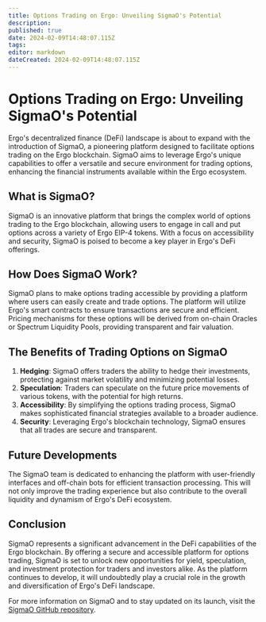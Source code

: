 ```yaml
---
title: Options Trading on Ergo: Unveiling SigmaO's Potential
description: 
published: true
date: 2024-02-09T14:48:07.115Z
tags: 
editor: markdown
dateCreated: 2024-02-09T14:48:07.115Z
---
```


# Options Trading on Ergo: Unveiling SigmaO's Potential

Ergo's decentralized finance (DeFi) landscape is about to expand with the introduction of SigmaO, a pioneering platform designed to facilitate options trading on the Ergo blockchain. SigmaO aims to leverage Ergo's unique capabilities to offer a versatile and secure environment for trading options, enhancing the financial instruments available within the Ergo ecosystem.

## What is SigmaO?

SigmaO is an innovative platform that brings the complex world of options trading to the Ergo blockchain, allowing users to engage in call and put options across a variety of Ergo EIP-4 tokens. With a focus on accessibility and security, SigmaO is poised to become a key player in Ergo's DeFi offerings.

## How Does SigmaO Work?

SigmaO plans to make options trading accessible by providing a platform where users can easily create and trade options. The platform will utilize Ergo's smart contracts to ensure transactions are secure and efficient. Pricing mechanisms for these options will be derived from on-chain Oracles or Spectrum Liquidity Pools, providing transparent and fair valuation.

## The Benefits of Trading Options on SigmaO

1. **Hedging**: SigmaO offers traders the ability to hedge their investments, protecting against market volatility and minimizing potential losses.
2. **Speculation**: Traders can speculate on the future price movements of various tokens, with the potential for high returns.
3. **Accessibility**: By simplifying the options trading process, SigmaO makes sophisticated financial strategies available to a broader audience.
4. **Security**: Leveraging Ergo's blockchain technology, SigmaO ensures that all trades are secure and transparent.

## Future Developments

The SigmaO team is dedicated to enhancing the platform with user-friendly interfaces and off-chain bots for efficient transaction processing. This will not only improve the trading experience but also contribute to the overall liquidity and dynamism of Ergo's DeFi ecosystem.

## Conclusion

SigmaO represents a significant advancement in the DeFi capabilities of the Ergo blockchain. By offering a secure and accessible platform for options trading, SigmaO is set to unlock new opportunities for yield, speculation, and investment protection for traders and investors alike. As the platform continues to develop, it will undoubtedly play a crucial role in the growth and diversification of Ergo's DeFi landscape.

For more information on SigmaO and to stay updated on its launch, visit the [SigmaO GitHub repository](https://github.com/ThierryM1212/SigmaO).